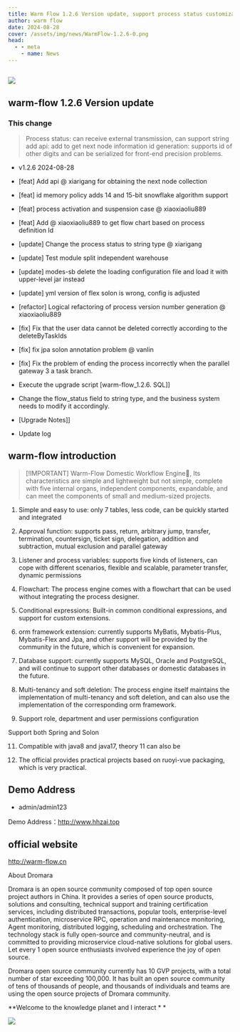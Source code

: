 ```yaml
---
title: Warm Flow 1.2.6 Version update, support process status customization
author: warm flow
date: 2024-08-28
cover: /assets/img/news/WarmFlow-1.2.6-0.png
head:
  - - meta
    - name: News
---
```


## ![](/assets/img/news/WarmFlow-1.2.6-0.png)  

## warm-flow 1.2.6 Version update

### This change

> Process status: can receive external transmission, can support string
> add api: add to get next node information
> id generation: supports id of other digits and can be serialized for front-end precision problems.

* v1.2.6 2024-08-28

* \[feat\] Add api @ xiarigang for obtaining the next node collection

* \[feat\] id memory policy adds 14 and 15-bit snowflake algorithm support

* \[feat\] process activation and suspension case @ xiaoxiaoliu889

* \[feat\] Add @ xiaoxiaoliu889 to get flow chart based on process definition Id

* \[update\] Change the process status to string type @ xiarigang

* \[update\] Test module split independent warehouse

* \[update\] modes-sb delete the loading configuration file and load it with upper-level jar instead

* \[update\] yml version of flex solon is wrong, config is adjusted

* \[refactor\] Logical refactoring of process version number generation @ xiaoxiaoliu889

* \[fix\] Fix that the user data cannot be deleted correctly according to the deleteByTaskIds

* \[fix\] fix jpa solon annotation problem @ vanlin

* \[fix\] Fix the problem of ending the process incorrectly when the parallel gateway 3 a task branch.

* Execute the upgrade script [warm-flow\_1.2.6. SQL]]

* Change the flow\_status field to string type, and the business system needs to modify it accordingly.

* [Upgrade Notes]]

* Update log
    

## warm-flow introduction

> \[!IMPORTANT\] Warm-Flow Domestic Workflow Engine🎉, Its characteristics are simple and lightweight but not simple, complete with five internal organs, independent components, expandable, and can meet the components of small and medium-sized projects.

1. Simple and easy to use: only 7 tables, less code, can be quickly started and integrated

2. Approval function: supports pass, return, arbitrary jump, transfer, termination, countersign, ticket sign, delegation, addition and subtraction, mutual exclusion and parallel gateway

3. Listener and process variables: supports five kinds of listeners, can cope with different scenarios, flexible and scalable, parameter transfer, dynamic permissions

4. Flowchart: The process engine comes with a flowchart that can be used without integrating the process designer.

5. Conditional expressions: Built-in common conditional expressions, and support for custom extensions.

6. orm framework extension: currently supports MyBatis, Mybatis-Plus, Mybatis-Flex and Jpa, and other support will be provided by the community in the future, which is convenient for expansion.

7. Database support: currently supports MySQL, Oracle and PostgreSQL, and will continue to support other databases or domestic databases in the future.

8. Multi-tenancy and soft deletion: The process engine itself maintains the implementation of multi-tenancy and soft deletion, and can also use the implementation of the corresponding orm framework.

9. Support role, department and user permissions configuration

Support both Spring and Solon

11. Compatible with java8 and java17, theory 11 can also be

12. The official provides practical projects based on ruoyi-vue packaging, which is very practical.


## Demo Address

*   admin/admin123
    

Demo Address：http://www.hhzai.top

## official website

http://warm-flow.cn

  

About Dromara

Dromara is an open source community composed of top open source project authors in China. It provides a series of open source products, solutions and consulting, technical support and training certification services, including distributed transactions, popular tools, enterprise-level authentication, microservice RPC, operation and maintenance monitoring, Agent monitoring, distributed logging, scheduling and orchestration. The technology stack is fully open-source and community-neutral, and is committed to providing microservice cloud-native solutions for global users. Let every 1 open source enthusiasts involved experience the joy of open source.



Dromara open source community currently has 10 GVP projects, with a total number of star exceeding 100,000. It has built an open source community of tens of thousands of people, and thousands of individuals and teams are using the open source projects of Dromara community.

**Welcome to the knowledge planet and I interact * *

![](/assets/img/qrcode_zsxq.webp)